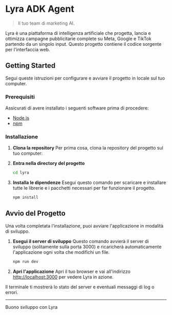 
# Lyra ADK Agent

> Il tuo team di marketing AI.

Lyra è una piattaforma di intelligenza artificiale che progetta, lancia e ottimizza campagne pubblicitarie complete su Meta, Google e TikTok partendo da un singolo input. Questo progetto contiene il codice sorgente per l'interfaccia web.

## Getting Started

Segui queste istruzioni per configurare e avviare il progetto in locale sul tuo computer.

### Prerequisiti

Assicurati di avere installato i seguenti software prima di procedere:

-   [Node.js](https://nodejs.org/)
-   [npm](https://www.npmjs.com/)

### Installazione

1.  **Clona la repository**
    Per prima cosa, clona la repository del progetto sul tuo computer:

2.  **Entra nella directory del progetto**
    ```sh
    cd lyra
    ```

3.  **Installa le dipendenze**
    Esegui questo comando per scaricare e installare tutte le librerie e i pacchetti necessari per far funzionare il progetto.
    ```sh
    npm install
    ```
    
## Avvio del Progetto

Una volta completata l'installazione, puoi avviare l'applicazione in modalità di sviluppo.

1.  **Esegui il server di sviluppo**
    Questo comando avvierà il server di sviluppo (solitamente sulla porta 3000) e ricaricherà automaticamente l'applicazione ogni volta che modifichi un file.
    ```sh
    npm run dev
    ```

2.  **Apri l'applicazione**
    Apri il tuo browser e vai all'indirizzo [http://localhost:3000](http://localhost:3000) per vedere Lyra in azione.

Il terminale ti mostrerà lo stato del server e eventuali messaggi di log o errori.

---

Buono sviluppo con Lyra